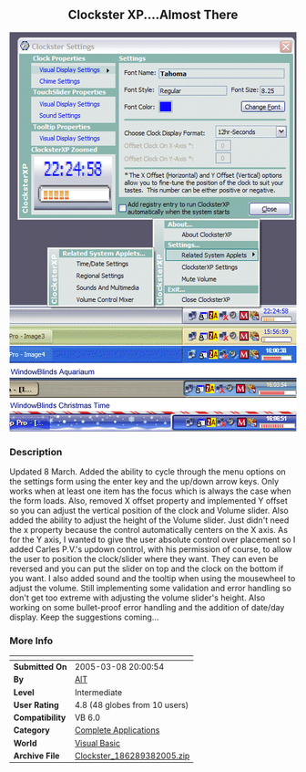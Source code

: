 ﻿<div align="center">

## Clockster XP\.\.\.\.Almost There

<img src="PIC2005361618187263.gif">
</div>

### Description

Updated 8 March. Added the ability to cycle through the menu options on the settings form using the enter key and the up/down arrow keys. Only works when at least one item has the focus which is always the case when the form loads. Also, removed X offset property and implemented Y offset so you can adjust the vertical position of the clock and Volume slider. Also added the ability to adjust the height of the Volume slider. Just didn't need the x property because the control automatically centers on the X axis. As for the Y axis, I wanted to give the user absolute control over placement so I added Carles P.V.'s updown control, with his permission of course, to allow the user to position the clock/slider where they want. They can even be reversed and you can put the slider on top and the clock on the bottom if you want. I also added sound and the tooltip when using the mousewheel to adjust the volume. Still implementing some validation and error handling so don't get too extreme with adjusting the volume slider's height. Also working on some bullet-proof error handling and the addition of date/day display. Keep the suggestions coming...
 
### More Info
 


<span>             |<span>
---                |---
**Submitted On**   |2005-03-08 20:00:54
**By**             |[AlT](https://github.com/Planet-Source-Code/PSCIndex/blob/master/ByAuthor/alt.md)
**Level**          |Intermediate
**User Rating**    |4.8 (48 globes from 10 users)
**Compatibility**  |VB 6\.0
**Category**       |[Complete Applications](https://github.com/Planet-Source-Code/PSCIndex/blob/master/ByCategory/complete-applications__1-27.md)
**World**          |[Visual Basic](https://github.com/Planet-Source-Code/PSCIndex/blob/master/ByWorld/visual-basic.md)
**Archive File**   |[Clockster\_186289382005\.zip](https://github.com/Planet-Source-Code/alt-clockster-xp-almost-there__1-59312/archive/master.zip)








